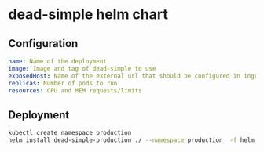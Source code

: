 # dead-simple helm chart

## Configuration

```yaml
name: Name of the deployment
image: Image and tag of dead-simple to use
exposedHost: Name of the external url that should be configured in ingress
replicas: Number of pods to run
resources: CPU and MEM requests/limits
```

## Deployment
 
```bash
kubectl create namespace production
helm install dead-simple-production ./ --namespace production  -f helm_vars/production/values.yaml
```
